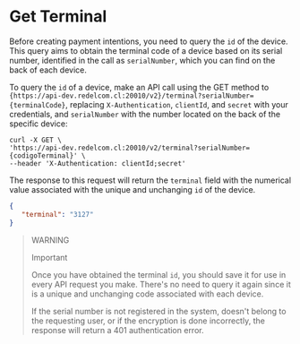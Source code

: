 # Get Terminal

Before creating payment intentions, you need to query the `id` of the device. This query aims to obtain the terminal code of a device based on its serial number, identified in the call as `serialNumber`, which you can find on the back of each device.

To query the `id` of a device, make an API call using the GET method to `{https://api-dev.redelcom.cl:20010/v2}/terminal?serialNumber={terminalCode}`, replacing `X-Authentication`, `clientId`, and `secret` with your credentials, and `serialNumber` with the number located on the back of the specific device:

```curl
curl -X GET \
'https://api-dev.redelcom.cl:20010/v2/terminal?serialNumber={codigoTerminal}' \
--header 'X-Authentication: clientId;secret'

```


The response to this request will return the `terminal` field with the numerical value associated with the unique and unchanging `id` of the device.

```json
{
   "terminal": "3127"
}

```


> WARNING 
> 
> Important 
>
> Once you have obtained the terminal `id`, you should save it for use in every API request you make. There's no need to query it again since it is a unique and unchanging code associated with each device.
>
> If the serial number is not registered in the system, doesn't belong to the requesting user, or if the encryption is done incorrectly, the response will return a 401 authentication error.
